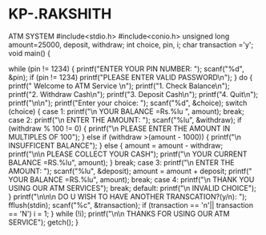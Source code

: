 # KP-.RAKSHITH
ATM SYSTEM 
#include<stdio.h>
#include<conio.h>
unsigned long amount=25000, deposit, withdraw;
int choice, pin, i;
char transaction ='y';
void main()
{

 while (pin != 1234)
 {
   printf("ENTER YOUR PIN NUMBER: ");
   scanf("%d", &pin);
   if (pin != 1234)
   printf("PLEASE ENTER VALID PASSWORD\n");
 }
 do
 {
    printf(" Welcome to ATM Service \n");
    printf("1. Check Balance\n");
    printf("2. Withdraw Cash\n");
    printf("3. Deposit Cash\n");
    printf("4. Quit\n");
    printf("\n\n");
    printf("Enter your choice: ");
    scanf("%d", &choice);
    switch (choice)
 {
   case 1:
    printf("\n YOUR BALANCE =Rs.%lu ", amount);
    break;
   case 2:
    printf("\n ENTER THE AMOUNT: ");
    scanf("%lu", &withdraw);
   if (withdraw % 100 != 0)
   {
    printf("\n PLEASE ENTER THE AMOUNT IN MULTIPLES OF 100");
   }
   else if (withdraw >(amount - 1000))
   {
    printf("\n INSUFFICENT BALANCE");
   }
   else
   {
    amount = amount - withdraw;
    printf("\n\n PLEASE COLLECT YOUR CASH");
    printf("\n YOUR CURRENT BALANCE =RS.%lu", amount);
   }
    break;
   case 3:
    printf("\n ENTER THE AMOUNT: ");
    scanf("%lu", &deposit);
    amount = amount + deposit;
    printf(" YOUR BALANCE =RS.%lu", amount);
    break;
   case 4:
    printf("\n THANK YOU USING OUR ATM SERVICES");
    break;
    default:
    printf("\n INVALID CHOICE");
   }
    printf("\n\n\n DO U WISH TO HAVE ANOTHER TRANSCATION?(y/n): ");
    fflush(stdin);
    scanf("%c", &transaction);
   if (transaction == 'n'|| transaction == 'N')
    i = 1;
 } while (!i);
    printf("\n\n THANKS FOR USING OUR ATM SERVICE");
    getch();
}
